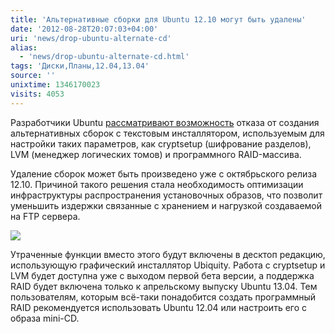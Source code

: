 ```yaml
---
title: 'Альтернативные сборки для Ubuntu 12.10 могут быть удалены'
date: '2012-08-28T20:07:03+04:00'
uri: 'news/drop-ubuntu-alternate-cd'
alias: 
  - 'news/drop-ubuntu-alternate-cd.html'
tags: 'Диски,Планы,12.04,13.04'
source: ''
unixtime: 1346170023
visits: 4053
---
```

Разработчики Ubuntu [рассматривают возможность](https://lists.ubuntu.com/archives/ubuntu-devel/2012-August/035675.html) отказа от создания альтернативных сборок с текстовым инсталлятором, используемым для настройки таких параметров, как cryptsetup (шифрование разделов), LVM (менеджер логических томов) и программного RAID-массива.

Удаление сборок может быть произведено уже с октябрьского релиза 12.10. Причиной такого решения стала необходимость оптимизации инфраструктуры распространения установочных образов, что позволит уменьшить издержки связанные с хранением и нагрузкой создаваемой на FTP сервера.

[![](img/2012/08/28/20-00/ubiquity-7881085310-o.jpg)](img/2012/08/28/20-00/ubiquity-7881085310-o.jpg)

Утраченные функции вместо этого будут включены в десктоп редакцию, использующую графический инсталлятор Ubiquity. Работа с cryptsetup и LVM будет доступна уже с выходом первой бета версии, а поддержка RAID будет включена только к апрельскому выпуску Ubuntu 13.04. Тем пользователям, которым всё-таки понадобится создать программный RAID рекомендуется использовать Ubuntu 12.04 или настроить его с образа mini-CD.
